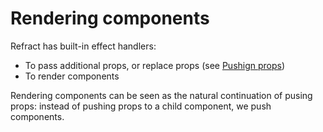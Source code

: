 # Rendering components

Refract has built-in effect handlers:

*   To pass additional props, or replace props (see [Pushign props](./pushing-props))
*   To render components

Rendering components can be seen as the natural continuation of pusing props: instead of pushing props to a child component, we push components.
